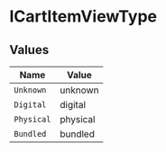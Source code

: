 # ICartItemViewType


## Values

| Name       | Value      |
| ---------- | ---------- |
| `Unknown`  | unknown    |
| `Digital`  | digital    |
| `Physical` | physical   |
| `Bundled`  | bundled    |